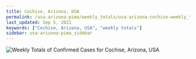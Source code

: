 ```yaml
---
title: Cochise, Arizona, USA
permalink: /usa-arizona-pima/weekly_totals/usa-arizona-cochise-weekly_totals.html
last_updated: Sep 5, 2021
keywords: ["Cochise, Arizona, USA", "weekly totals"]
sidebar: usa-arizona-pima_sidebar
---
```


![Weekly Totals of Confirmed Cases for Cochise, Arizona, USA](/covid_tracker/images/graphs/usa-arizona-cochise-weekly_totals_graph.png)
